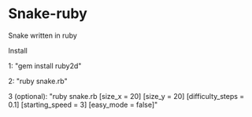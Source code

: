 # Snake-ruby
Snake written in ruby

Install

1: "gem install ruby2d"

2: "ruby snake.rb"

3 (optional): "ruby snake.rb [size_x = 20] [size_y = 20] [difficulty_steps = 0.1] [starting_speed = 3] [easy_mode = false]"
